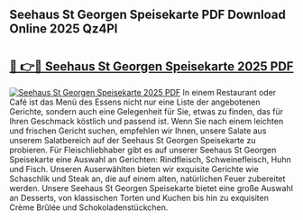 ## Seehaus St Georgen Speisekarte PDF Download Online 2025 Qz4Pl

# <h2><a href="http://gc6ortd.nevu.top/?p=Seehaus+St+Georgen+Speisekarte">🔗 👉🔴 Seehaus St Georgen Speisekarte 2025 PDF</a></h2>

[![Seehaus St Georgen Speisekarte 2025 PDF](https://i.imgur.com/dBaPXMq.png)](http://gc6ortd.nevu.top/?p=Seehaus+St+Georgen+Speisekarte)
In einem Restaurant oder Café ist das Menü des Essens nicht nur eine Liste der angebotenen Gerichte, sondern auch eine Gelegenheit für Sie, etwas zu finden, das für Ihren Geschmack köstlich und passend ist. Wenn Sie nach einem leichten und frischen Gericht suchen, empfehlen wir Ihnen, unsere Salate aus unserem Salatbereich auf der Seehaus St Georgen Speisekarte zu probieren. Für Fleischliebhaber gibt es auf unserer Seehaus St Georgen Speisekarte eine Auswahl an Gerichten: Rindfleisch, Schweinefleisch, Huhn und Fisch. Unseren Auserwählten bieten wir exquisite Gerichte wie Schaschlik und Steak an, die auf einem alten, natürlichen Feuer zubereitet werden. Unsere Seehaus St Georgen Speisekarte bietet eine große Auswahl an Desserts, von klassischen Torten und Kuchen bis hin zu exquisiten Crème Brûlée und Schokoladenstückchen.
